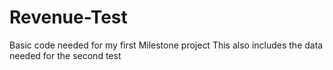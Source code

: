# Revenue-Test
Basic code needed for my first Milestone project
This also includes the data needed for the second test
